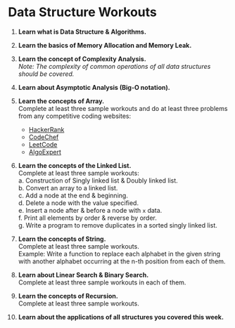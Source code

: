 # Data Structure Workouts

1. **Learn what is Data Structure & Algorithms.**
2. **Learn the basics of Memory Allocation and Memory Leak.**
3. **Learn the concept of Complexity Analysis.**  
   *Note: The complexity of common operations of all data structures should be covered.*
4. **Learn about Asymptotic Analysis (Big-O notation).**
5. **Learn the concepts of Array.**  
   Complete at least three sample workouts and do at least three problems from any competitive coding websites:  
   - [HackerRank](https://www.hackerrank.com)  
   - [CodeChef](https://www.codechef.com)  
   - [LeetCode](https://leetcode.com)  
   - [AlgoExpert](https://www.algoexpert.io)

6. **Learn the concepts of the Linked List.**  
   Complete at least three sample workouts:  
   a. Construction of Singly linked list & Doubly linked list.  
   b. Convert an array to a linked list.  
   c. Add a node at the end & beginning.  
   d. Delete a node with the value specified.  
   e. Insert a node after & before a node with `x` data.  
   f. Print all elements by order & reverse by order.  
   g. Write a program to remove duplicates in a sorted singly linked list.

7. **Learn the concepts of String.**  
   Complete at least three sample workouts.  
   Example: Write a function to replace each alphabet in the given string with another alphabet occurring at the n-th position from each of them.

8. **Learn about Linear Search & Binary Search.**  
   Complete at least three sample workouts in each of them.

9. **Learn the concepts of Recursion.**  
   Complete at least three sample workouts.

10. **Learn about the applications of all structures you covered this week.**
